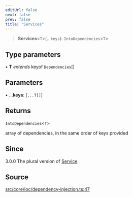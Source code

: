 ```yaml
---
editUrl: false
next: false
prev: false
title: "Services"
---
```


> **Services**\<`T`\>(...`keys`): `IntoDependencies`\<`T`\>

## Type parameters

• **T** *extends* keyof `Dependencies`[]

## Parameters

• ...**keys**: [`...T[]`]

## Returns

`IntoDependencies`\<`T`\>

array of dependencies, in the same order of keys provided

## Since

3.0.0
The plural version of [Service](../../../v3/api/functions/service)

## Source

[src/core/ioc/dependency-injection.ts:47](https://github.com/sern-handler/handler/blob/04c4625bfa2f746935f4a8cee62b77cdffd86684/src/core/ioc/dependency-injection.ts#L47)
